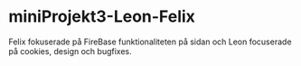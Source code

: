 # miniProjekt3-Leon-Felix

Felix fokuserade på FireBase funktionaliteten på sidan och Leon focuserade på cookies, design och bugfixes.
